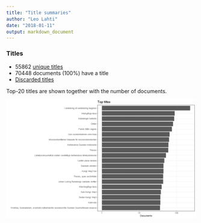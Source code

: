 ```yaml
---
title: "Title summaries"
author: "Leo Lahti"
date: "2018-01-11"
output: markdown_document
---
```



### Titles

 * 55862 [unique titles](output.tables/title_accepted.csv)
 * 70448 documents (100%) have a title
 * [Discarded titles](output.tables/title_discarded.csv)

Top-20 titles are shown together with the number of documents.

![plot of chunk summarytitle](figure/summarytitle-1.png)

